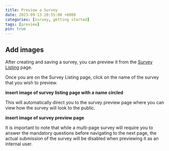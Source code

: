 ```yaml
---
title: Preview a Survey
date: 2023-09-13 20:55:00 +0800
categories: [survey, getting started] 
tags: [preview] 
pin: true
---
```


## Add images

After creating and saving a survey, you can preview it from the [Survey Listing](/met-guide/posts/survey-listing/) page.  

Once you are on the Survey Listing page, click on the name of the survey that you wish to preview. 

**insert image of survey listing page with a name circled**

This will automatically direct you to the survey preview page where you can view how the survey will look to the public.

**insert image of survey preview page**  

It is important to note that while a multi-page survey will require you to answer the mandatory questions before navigating to the next page, the actual submission of the survey will be disabled when previewing it as an internal user.  
